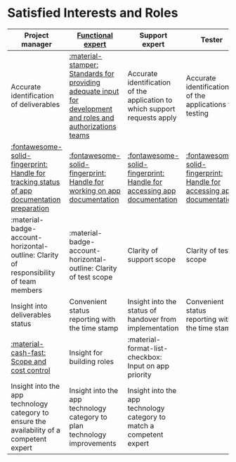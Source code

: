 # Satisfied Interests and Roles

|  Project manager                              |        [Functional expert](for-functional-experts.md)  |    Support expert     | Tester | Developer |
|-----------------------------------------------|---------------------------|----------------------|-----|--|
| Accurate identification of deliverables       | [:material-stamper: Standards for providing adequate input for development and roles and authorizations teams](usecases/posts/alignment-with-authorization-team.md)  | Accurate identification of the application to which support requests apply |  Accurate identification of the applications for testing |   |
| [:fontawesome-solid-fingerprint: Handle for tracking status of app documentation preparation](usecases/posts/app-identification.md)  | [:fontawesome-solid-fingerprint: Handle for working on app documentation](usecases/posts/app-identification.md)  | [:fontawesome-solid-fingerprint: Handle for accessing app documentation](usecases/posts/app-identification.md)  |  [:fontawesome-solid-fingerprint: Handle for accessing app documentation](usecases/posts/app-identification.md)  |  [:fontawesome-solid-fingerprint: Handle for working on app technical documentation](usecases/posts/app-identification.md)  | 
| :material-badge-account-horizontal-outline: Clarity of responsibility of team members     |  :material-badge-account-horizontal-outline: Clarity of test scope    | Clarity of support scope | Clarity of test scope |     |
| Insight into deliverables status              |  Convenient status reporting with the time stamp | Insight into the  status of handover from implementation                    |  Convenient status reporting with the time stamp | |
| [:material-cash-fast: Scope and cost control](usecases/posts/scope-control.md)   |  Insight for building roles | :material-format-list-checkbox: Input on app priority |   |
| Insight into the app technology category to ensure the availability of a competent expert    |  Insight into the app technology category to plan technology improvements        | Insight into the app technology category to match a competent expert |   |

